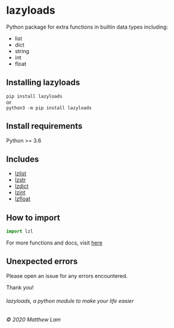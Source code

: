 # lazyloads  
Python package for extra functions in builtin data types including:  
-  list  
-  dict  
-  string  
-  int  
-  float  

## Installing lazyloads  
`pip install lazyloads`    
or     
`python3 -m pip install lazyloads`  

## Install requirements  
Python >= 3.6  

## Includes  
- [lzlist](https://github.com/feimaomiao/lazyloads/blob/master/docs/documentation.md/#lzlist-object)  
- [lzstr](https://github.com/feimaomiao/lazyloads/blob/master/docs/documentation.md/#lzstr-object)  
- [lzdict](https://github.com/feimaomiao/lazyloads/blob/master/docs/documentation.md/#lzdict-object)  
- [lzint](https://github.com/feimaomiao/lazyloads/blob/master/docs/documentation.md/#lzint-object)  
- [lzfloat](https://github.com/feimaomiao/lazyloads/blob/master/docs/documentation.md/#lzfloat-object)  
  
## How to import 
```python
import lzl
```
For more functions and docs, visit [here](https://github.com/feimaomiao/lazyloads/blob/master/docs/documentation.md/)

## Unexpected errors
Please open an issue for any errors encountered.   

Thank you!  
###### lazyloads, a python module to make your life easier  
###### © 2020 Matthew Lam